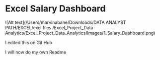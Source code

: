 # Excel Salary Dashboard

![Alt text](/Users/marvinabane/Downloads/DATA ANALYST PATH/EXCEL/exel files /Excel_Project_Data-Analytics/Excel_Project_Data_Analytics/Images/1_Salary_Dashboard.png)


I edited this on Git Hub 

I will now do my own Readme
